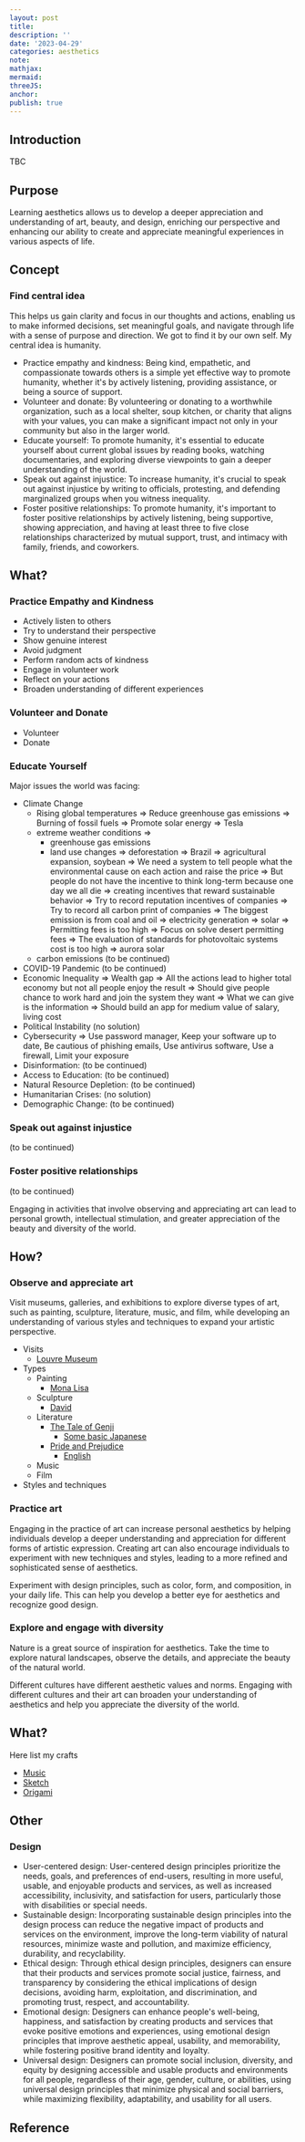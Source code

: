```yaml
---
layout: post
title:
description: ''
date: '2023-04-29'
categories: aesthetics
note:
mathjax:
mermaid:
threeJS:
anchor:
publish: true
---
```


## Introduction

TBC

## Purpose

Learning aesthetics allows us to develop a deeper appreciation and understanding of art, beauty, and design, enriching our perspective and enhancing our ability to create and appreciate meaningful experiences in various aspects of life.

## Concept

### Find central idea

This helps us gain clarity and focus in our thoughts and actions, enabling us to make informed decisions, set meaningful goals, and navigate through life with a sense of purpose and direction. We got to find it by our own self. My central idea is humanity.
* Practice empathy and kindness: Being kind, empathetic, and compassionate towards others is a simple yet effective way to promote humanity, whether it's by actively listening, providing assistance, or being a source of support.
* Volunteer and donate: By volunteering or donating to a worthwhile organization, such as a local shelter, soup kitchen, or charity that aligns with your values, you can make a significant impact not only in your community but also in the larger world.
* Educate yourself: To promote humanity, it's essential to educate yourself about current global issues by reading books, watching documentaries, and exploring diverse viewpoints to gain a deeper understanding of the world.
* Speak out against injustice: To increase humanity, it's crucial to speak out against injustice by writing to officials, protesting, and defending marginalized groups when you witness inequality.
* Foster positive relationships: To promote humanity, it's important to foster positive relationships by actively listening, being supportive, showing appreciation, and having at least three to five close relationships characterized by mutual support, trust, and intimacy with family, friends, and coworkers.

## What?

### Practice Empathy and Kindness

* Actively listen to others
* Try to understand their perspective
* Show genuine interest
* Avoid judgment
* Perform random acts of kindness
* Engage in volunteer work
* Reflect on your actions
* Broaden understanding of different experiences

### Volunteer and Donate

* Volunteer
* Donate

### Educate Yourself

Major issues the world was facing:

* Climate Change
  * Rising global temperatures => Reduce greenhouse gas emissions => Burning of fossil fuels => Promote solar energy => Tesla
  * extreme weather conditions =>
    * greenhouse gas emissions
    * land use changes => deforestation => Brazil => agricultural expansion, soybean => We need a system to tell people what the environmental cause on each action and raise the price => But people do not have the incentive to think long-term because one day we all die => creating incentives that reward sustainable behavior => Try to record reputation incentives of companies => Try to record all carbon print of companies => The biggest emission is from coal and oil => electricity generation => solar => Permitting fees is too high => Focus on solve desert permitting fees => The evaluation of standards for photovoltaic systems cost is too high => aurora solar
  * carbon emissions (to be continued)
* COVID-19 Pandemic (to be continued)
* Economic Inequality => Wealth gap => All the actions lead to higher total economy but not all people enjoy the result => Should give people chance to work hard and join the system they want => What we can give is the information => Should build an app for medium value of salary, living cost
* Political Instability (no solution)
* Cybersecurity => Use password manager, Keep your software up to date, Be cautious of phishing emails, Use antivirus software, Use a firewall, Limit your exposure
* Disinformation: (to be continued)
* Access to Education: (to be continued)
* Natural Resource Depletion: (to be continued)
* Humanitarian Crises: (no solution)
* Demographic Change: (to be continued)

### Speak out against injustice

(to be continued)

### Foster positive relationships

(to be continued)

Engaging in activities that involve observing and appreciating art can lead to personal growth, intellectual stimulation, and greater appreciation of the beauty and diversity of the world.

## How?

### Observe and appreciate art

Visit museums, galleries, and exhibitions to explore diverse types of art, such as painting, sculpture, literature, music, and film, while developing an understanding of various styles and techniques to expand your artistic perspective.
  
* Visits
  * [Louvre Museum](https://www.youtube.com/watch?v=6vuFh6NNa70&t=12s)
* Types
  * Painting
    * [Mona Lisa](https://www.youtube.com/watch?v=A_DRNbpsU3Q)
  * Sculpture
    * [David]({{site.baseurl}}/aesthetics/2023/04/29/personal-aesthetics.html)
  * Literature
    * [The Tale of Genji]({{site.baseurl}}/literature/2023/04/30/the-tale-of-genji.html)
      * [Some basic Japanese]({{site.baseurl}}/japanese/2022/03/09/N5.html)
    * [Pride and Prejudice]()
      * [English]({{site.baseurl}}/toefl/2023/05/06/toefl.html)
  * Music
  * Film
* Styles and techniques

### Practice art

Engaging in the practice of art can increase personal aesthetics by helping individuals develop a deeper understanding and appreciation for different forms of artistic expression. Creating art can also encourage individuals to experiment with new techniques and styles, leading to a more refined and sophisticated sense of aesthetics.

Experiment with design principles, such as color, form, and composition, in your daily life. This can help you develop a better eye for aesthetics and recognize good design.

### Explore and engage with diversity

Nature is a great source of inspiration for aesthetics. Take the time to explore natural landscapes, observe the details, and appreciate the beauty of the natural world.

Different cultures have different aesthetic values and norms. Engaging with different cultures and their art can broaden your understanding of aesthetics and help you appreciate the diversity of the world.

## What?

Here list my crafts

* [Music]({{site.baseurl}}/music/2023/04/11/music.html)
* [Sketch]({{site.baseurl}}/art/2022/08/21/sketch.html)
* [Origami]({{site.baseurl}}/art/2023/04/23/origami.html)

## Other

### Design

* User-centered design: User-centered design principles prioritize the needs, goals, and preferences of end-users, resulting in more useful, usable, and enjoyable products and services, as well as increased accessibility, inclusivity, and satisfaction for users, particularly those with disabilities or special needs.
* Sustainable design: Incorporating sustainable design principles into the design process can reduce the negative impact of products and services on the environment, improve the long-term viability of natural resources, minimize waste and pollution, and maximize efficiency, durability, and recyclability.
* Ethical design: Through ethical design principles, designers can ensure that their products and services promote social justice, fairness, and transparency by considering the ethical implications of design decisions, avoiding harm, exploitation, and discrimination, and promoting trust, respect, and accountability.
* Emotional design: Designers can enhance people's well-being, happiness, and satisfaction by creating products and services that evoke positive emotions and experiences, using emotional design principles that improve aesthetic appeal, usability, and memorability, while fostering positive brand identity and loyalty.
* Universal design: Designers can promote social inclusion, diversity, and equity by designing accessible and usable products and environments for all people, regardless of their age, gender, culture, or abilities, using universal design principles that minimize physical and social barriers, while maximizing flexibility, adaptability, and usability for all users.

## Reference
